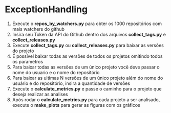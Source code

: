 # ExceptionHandling

1. Execute o **repos_by_watchers.py** para obter os 1000 repositórios com mais watchers do github
2. Insira seu Token da API do Github dentro dos arquivos **collect_tags.py** e **collect_releases.py**
3. Execute **collect_tags.py** ou **collect_releases.py** para baixar as versões do projeto
  1. É possível baixar todas as versões de todos os projetos omitindo todos os parametros
  2. Para baixar todas as versões de um único projeto você deve passar o nome do usuario e o nome do repositório
  3. Para baixar as ultimas N versões de um único projeto além do nome do usuário e do repositório, insira a quantidade de versões
4. Execute o **calculate_metrics.py** e passe o caminho para o projeto que deseja realizar as analises
5. Após rodar o **calculate_metrics.py** para cada projeto a ser analisado, execute o **make_plots** para gerar as figuras com os gráficos
